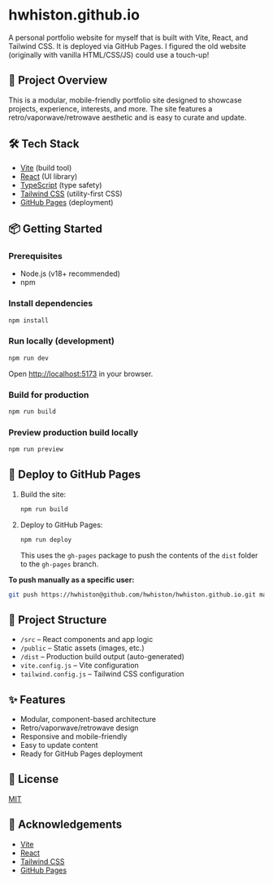 # hwhiston.github.io

A personal portfolio website for myself that is built with Vite, React, and Tailwind CSS. It is deployed via GitHub Pages. I figured the old website (originally with vanilla HTML/CSS/JS) could use a touch-up!

## 🚀 Project Overview

This is a modular, mobile-friendly portfolio site designed to showcase projects, experience, interests, and more. The site features a retro/vaporwave/retrowave aesthetic and is easy to curate and update.

## 🛠️ Tech Stack

- [Vite](https://vitejs.dev/) (build tool)
- [React](https://react.dev/) (UI library)
- [TypeScript](https://www.typescriptlang.org/) (type safety)
- [Tailwind CSS](https://tailwindcss.com/) (utility-first CSS)
- [GitHub Pages](https://pages.github.com/) (deployment)

## 📦 Getting Started

### Prerequisites

- Node.js (v18+ recommended)
- npm

### Install dependencies

```bash
npm install
```

### Run locally (development)

```bash
npm run dev
```

Open [http://localhost:5173](http://localhost:5173) in your browser.

### Build for production

```bash
npm run build
```

### Preview production build locally

```bash
npm run preview
```

## 🚢 Deploy to GitHub Pages

1. Build the site:
   ```bash
   npm run build
   ```
2. Deploy to GitHub Pages:
   ```bash
   npm run deploy
   ```
   This uses the `gh-pages` package to push the contents of the `dist` folder to the `gh-pages` branch.

**To push manually as a specific user:**

```bash
git push https://hwhiston@github.com/hwhiston/hwhiston.github.io.git main
```

## 📁 Project Structure

- `/src` – React components and app logic
- `/public` – Static assets (images, etc.)
- `/dist` – Production build output (auto-generated)
- `vite.config.js` – Vite configuration
- `tailwind.config.js` – Tailwind CSS configuration

## ✨ Features

- Modular, component-based architecture
- Retro/vaporwave/retrowave design
- Responsive and mobile-friendly
- Easy to update content
- Ready for GitHub Pages deployment

## 📄 License

[MIT](LICENSE)

## 🙏 Acknowledgements

- [Vite](https://vitejs.dev/)
- [React](https://react.dev/)
- [Tailwind CSS](https://tailwindcss.com/)
- [GitHub Pages](https://pages.github.com/)
